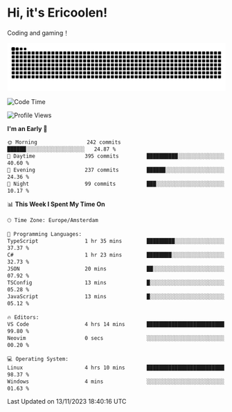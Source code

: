 # Hi, it's Ericoolen!
Coding and gaming！

<picture>
  <source media="(prefers-color-scheme: dark)" srcset="https://raw.githubusercontent.com/Eric-Song-Nop/Eric-Song-Nop/output/github-contribution-grid-snake-dark.svg">
  <source media="(prefers-color-scheme: light)" srcset="https://raw.githubusercontent.com/Eric-Song-Nop/Eric-Song-Nop/output/github-contribution-grid-snake.svg">
  <img alt="github contribution grid snake animation" src="https://raw.githubusercontent.com/Eric-Song-Nop/Eric-Song-Nop/output/github-contribution-grid-snake.svg">
</picture>

<!--START_SECTION:waka-->
![Code Time](http://img.shields.io/badge/Code%20Time-1%2C086%20hrs%2023%20mins-blue)

![Profile Views](http://img.shields.io/badge/Profile%20Views-0-blue)

**I'm an Early 🐤** 

```text
🌞 Morning                242 commits         ██████░░░░░░░░░░░░░░░░░░░   24.87 % 
🌆 Daytime                395 commits         ██████████░░░░░░░░░░░░░░░   40.60 % 
🌃 Evening                237 commits         ██████░░░░░░░░░░░░░░░░░░░   24.36 % 
🌙 Night                  99 commits          ███░░░░░░░░░░░░░░░░░░░░░░   10.17 % 
```


📊 **This Week I Spent My Time On** 

```text
🕑︎ Time Zone: Europe/Amsterdam

💬 Programming Languages: 
TypeScript               1 hr 35 mins        █████████░░░░░░░░░░░░░░░░   37.37 % 
C#                       1 hr 23 mins        ████████░░░░░░░░░░░░░░░░░   32.73 % 
JSON                     20 mins             ██░░░░░░░░░░░░░░░░░░░░░░░   07.92 % 
TSConfig                 13 mins             █░░░░░░░░░░░░░░░░░░░░░░░░   05.28 % 
JavaScript               13 mins             █░░░░░░░░░░░░░░░░░░░░░░░░   05.12 % 

🔥 Editors: 
VS Code                  4 hrs 14 mins       █████████████████████████   99.80 % 
Neovim                   0 secs              ░░░░░░░░░░░░░░░░░░░░░░░░░   00.20 % 

💻 Operating System: 
Linux                    4 hrs 10 mins       █████████████████████████   98.37 % 
Windows                  4 mins              ░░░░░░░░░░░░░░░░░░░░░░░░░   01.63 % 
```


 Last Updated on 13/11/2023 18:40:16 UTC
<!--END_SECTION:waka-->
